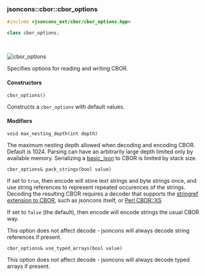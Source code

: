 ### jsoncons::cbor::cbor_options

```cpp
#include <jsoncons_ext/cbor/cbor_options.hpp>

class cbor_options;
```

<br>

![cbor_options](./diagrams/cbor_options.png)

Specifies options for reading and writing CBOR.

#### Constructors

    cbor_options()
Constructs a `cbor_options` with default values. 

#### Modifiers

    void max_nesting_depth(int depth)
The maximum nesting depth allowed when decoding and encoding CBOR. 
Default is 1024. Parsing can have an arbitrarily large depth
limited only by available memory. Serializing a [basic_json](../corelib/basic_json.md) to
CBOR is limited by stack size.

    cbor_options& pack_strings(bool value)

If set to `true`, then encode will store text strings and
byte strings once, and use string references to represent repeated occurences
of the strings. Decoding the resulting CBOR requires a decoder
that supports the 
[stringref extension to CBOR](http://cbor.schmorp.de/stringref), such as
jsoncons itself, or [Perl CBOR::XS](http://software.schmorp.de/pkg/CBOR-XS.html)

If set to `false` (the default), then encode
will encode strings the usual CBOR way. 

This option does not affect decode - jsoncons will always decode
string references if present.

    cbor_options& use_typed_arrays(bool value)

This option does not affect decode - jsoncons will always decode
typed arrays if present.


